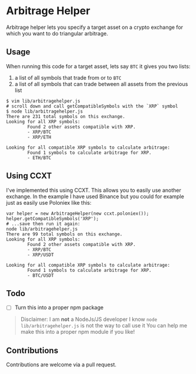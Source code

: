 # Arbitrage Helper

Arbitrage helper lets you specify a target asset on a crypto exchange for which you want to do triangular arbitrage.

## Usage

When running this code for a target asset, lets say `BTC` it gives you two lists:
1. a list of all symbols that trade from or to `BTC`
2. a list of all symbols that can trade between all assets from the previous list

```
$ vim lib/arbitragehelper.js
# scroll down and call getCompatibleSymbols with the `XRP` symbol
$ node lib/arbitragehelper.js
There are 231 total symbols on this exchange.
Looking for all XRP symbols:
        Found 2 other assets compatible with XRP.
        - XRP/BTC
        - XRP/ETH

Looking for all compatible XRP symbols to calculate arbitrage:
        Found 1 symbols to calculate arbitrage for XRP.
        - ETH/BTC
```

## Using CCXT

I've implemented this using CCXT. This allows you to easily use another exchange. In the example I have used Binance but you could for example just as easily use Poloniex like this:
```
var helper = new ArbitrageHelper(new ccxt.poloniex());
helper.getCompatibleSymbols('XRP');
# ...save then run it again:
node lib/arbitragehelper.js
There are 99 total symbols on this exchange.
Looking for all XRP symbols:
        Found 2 other assets compatible with XRP.
        - XRP/BTC
        - XRP/USDT

Looking for all compatible XRP symbols to calculate arbitrage:
        Found 1 symbols to calculate arbitrage for XRP.
        - BTC/USDT
```

## Todo

- [ ] Turn this into a proper npm package

> Disclaimer: I am **not** a NodeJs/JS developer
> I know `node lib/arbitragehelper.js` is not the way to call use it
> You can help me make this into a proper npm module if you like!

## Contributions

Contributions are welcome via a pull request.